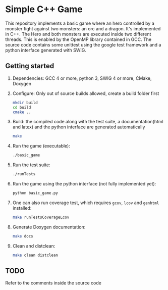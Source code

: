 # Simple C++ Game

This repository implements a basic game where an hero controlled by a monster fight against two monsters: an orc and a dragon. It's implemented in C++. The Hero and both monsters are executed inside two different threads. This is enabled by the OpenMP library contained in GCC. The source code contains some unittest using the google test framework and a python interface generated with SWIG.

## Getting started

1. Dependencies: GCC 4 or more, python 3, SWIG 4 or more, CMake, Doxygen

2. Configure: Only out of source builds allowed, create a build folder first

    ```bash
    mkdir build
    cd build
    cmake ..
    ```

3. Build: the compiled code along with the test suite, a documentation(html and latex) and the python interface are generated automatically

    ```bash
    make
    ```

4. Run the game (executable):

    ```bash
    ./basic_game
    ```

5. Run the test suite:

    ```bash
    ./runTests
    ```

6. Run the game using the python interface (not fully implemented yet):

    ```bash
    python basic_game.py
    ```

7. One can also run coverage test, which requires `gcov`, `lcov` and `genhtml` installed:

    ```bash
    make runTestsCoverageLcov
    ```

8. Generate Doxygen documentation:

    ```bash
    make docs
    ```

9. Clean and distclean:

    ```bash
    make clean distclean
    ```

## TODO

Refer to the comments inside the source code
